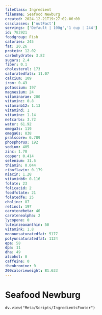 ```yaml
---
fileClass: Ingredient
filename: Seafood Newburg
created: 2024-12-21T19:27:02-06:00
cssclasses: ['nutFact']
servings: ['Default | 100g','1 cup | 244']
id: 782921
foodgroup: Fish
calories: 245
fat: 20.26
protein: 12.02
carbohydrate: 3.82
sugars: 2.4
fiber: 0.1
cholesterol: 173
saturatedfats: 11.07
calcium: 109
iron: 0.43
potassium: 197
magnesium: 24
vitaminarae: 200
vitaminc: 0.8
vitaminb12: 1.13
vitamind: 1
vitamine: 1.14
netcarbs: 3.72
water: 61.92
omega3s: 119
omega6s: 838
pralscore: 6.789
phosphorus: 192
sodium: 405
zinc: 1.78
copper: 0.414
selenium: 31.6
thiamin: 0.044
riboflavin: 0.179
niacin: 1.28
vitaminb6: 0.116
folate: 23
folicacid: 2
foodfolate: 21
folatedfe: 25
choline: 87
retinol: 197
carotenebeta: 40
carotenealpha: 2
lycopene: 0
luteinzeaxanthin: 50
vitamink: 1.8
monounsaturatedfat: 5177
polyunsaturatedfat: 1124
epa: 58
dpa: 11
dha: 49
alcohol: 0
caffeine: 0
theobromine: 0
200calorieweight: 81.633
---
```


# Seafood Newburg

```dataviewjs
dv.view("Meta/Scripts/IngredientsFooter")
```